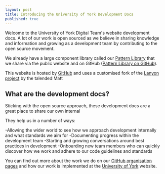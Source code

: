 ```yaml
---
layout: post
title: Introducing the University of York Development Docs
published: true
---
```


Welcome to the University of York Digital Team's website development docs. A lot of our work is open sourced as we believe in sharing knowledge and information and growing as a development team by contributing to the open source movement.

We already have a large component library called our [Pattern Library](https://www.york.ac.uk/pattern-library/index.html) that we share via the public website and on GitHub ([Pattern Library on GitHub](https://github.com/university-of-york/design-patterns)).

This website is hosted by [GitHub](https://github.com/) and uses a customised fork of the [Lanyon project](https://github.com/poole/lanyon) by the talended Matt

## What are the development docs?

Sticking with the open source approach, these development docs are a great place to share our own internal 

They help us in a number of ways:

-Allowing the wider world to see how we approach development internally and what standards we aim for
-Documenting progress within the development team
-Starting and growing conversations around best practices in development
-Onboarding new team members who can quickly discover how we work and adhere to our code guidelines and standards

You can find out more about the work we do on our [GitHub organisation pages](https://github.com/university-of-york/) and how our work is implemented at the [University of York](https://www.york.ac.uk) website.